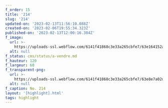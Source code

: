 ```yaml
---
f_order: 15
title: '214'
slug: '214'
updated-on: '2023-02-13T11:56:10.088Z'
created-on: '2023-02-06T19:55:34.323Z'
published-on: '2023-02-13T12:00:16.384Z'
f_image:
  url: >-
    https://uploads-ssl.webflow.com/6141f41868c3e33a265cbfe7/63e164152a2aff47f8b50dbd_214.jpg
  alt: null
f_status: cms/status/a-vendre.md
f_hauteur: 120
f_largeur: 60
f_transparent-png:
  url: >-
    https://uploads-ssl.webflow.com/6141f41868c3e33a265cbfe7/63e8e7a02d6553d63377b819_214.png
  alt: null
f_caption: No. 214
layout: '[highlight].html'
tags: highlight
---
```



